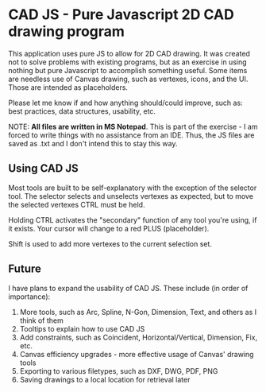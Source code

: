 # CAD JS - Pure Javascript 2D CAD drawing program
This application uses pure JS to allow for 2D CAD drawing. It was created not to solve problems with existing programs, but as an exercise in using nothing but pure Javascript to accomplish something useful. Some items are needless use of Canvas drawing, such as vertexes, icons, and the UI. Those are intended as placeholders.

Please let me know if and how anything should/could improve, such as: best practices, data structures, usability, etc.

NOTE: **All files are written in MS Notepad**. This is part of the exercise - I am forced to write things with no assistance from an IDE. Thus, the JS files are saved as .txt and I don't intend this to stay this way.

## Using CAD JS
Most tools are built to be self-explanatory with the exception of the selector tool. The selector selects and unselects vertexes as expected, but to move the selected vertexes CTRL must be held.

Holding CTRL activates the "secondary" function of any tool you're using, if it exists. Your cursor will change to a red PLUS (placeholder).

Shift is used to add more vertexes to the current selection set.

## Future
I have plans to expand the usability of CAD JS. These include (in order of importance):

1. More tools, such as Arc, Spline, N-Gon, Dimension, Text, and others as I think of them
2. Tooltips to explain how to use CAD JS
3. Add constraints, such as Coincident, Horizontal/Vertical, Dimension, Fix, etc.
4. Canvas efficiency upgrades - more effective usage of Canvas' drawing tools
5. Exporting to various filetypes, such as DXF, DWG, PDF, PNG
6. Saving drawings to a local location for retrieval later
